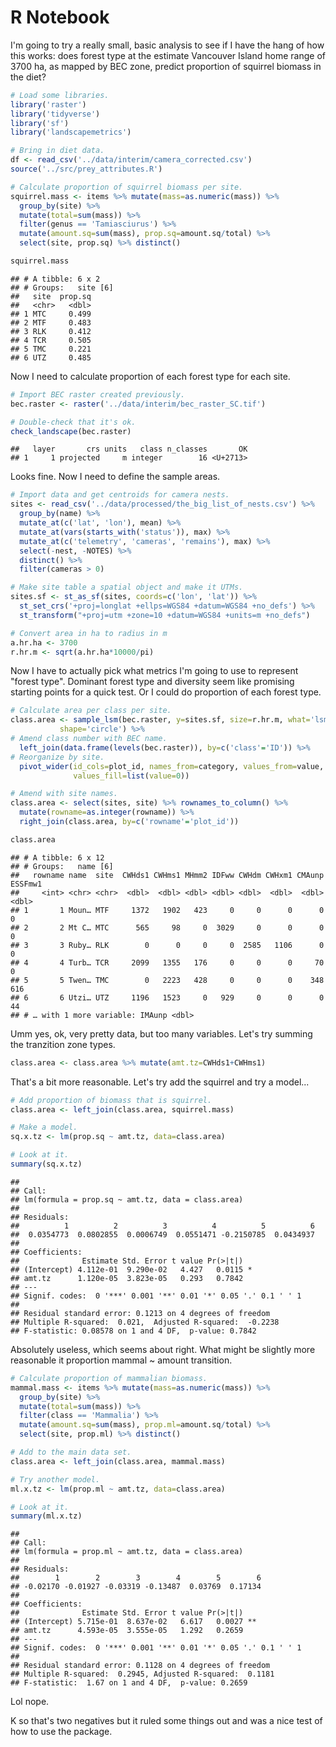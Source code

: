 R Notebook
================

I'm going to try a really small, basic analysis to see if I have the hang of how this works: does forest type at the estimate Vancouver Island home range of 3700 ha, as mapped by BEC zone, predict proportion of squirrel biomass in the diet?

``` r
# Load some libraries.
library('raster')
library('tidyverse')
library('sf')
library('landscapemetrics')

# Bring in diet data.
df <- read_csv('../data/interim/camera_corrected.csv')
source('../src/prey_attributes.R')

# Calculate proportion of squirrel biomass per site.
squirrel.mass <- items %>% mutate(mass=as.numeric(mass)) %>% 
  group_by(site) %>% 
  mutate(total=sum(mass)) %>% 
  filter(genus == 'Tamiasciurus') %>% 
  mutate(amount.sq=sum(mass), prop.sq=amount.sq/total) %>% 
  select(site, prop.sq) %>% distinct()

squirrel.mass
```

    ## # A tibble: 6 x 2
    ## # Groups:   site [6]
    ##   site  prop.sq
    ##   <chr>   <dbl>
    ## 1 MTC     0.499
    ## 2 MTF     0.483
    ## 3 RLK     0.412
    ## 4 TCR     0.505
    ## 5 TMC     0.221
    ## 6 UTZ     0.485

Now I need to calculate proportion of each forest type for each site.

``` r
# Import BEC raster created previously.
bec.raster <- raster('../data/interim/bec_raster_SC.tif')

# Double-check that it's ok.
check_landscape(bec.raster)
```

    ##   layer       crs units   class n_classes       OK
    ## 1     1 projected     m integer        16 <U+2713>

Looks fine. Now I need to define the sample areas.

``` r
# Import data and get centroids for camera nests.
sites <- read_csv('../data/processed/the_big_list_of_nests.csv') %>% 
  group_by(name) %>% 
  mutate_at(c('lat', 'lon'), mean) %>% 
  mutate_at(vars(starts_with('status')), max) %>% 
  mutate_at(c('telemetry', 'cameras', 'remains'), max) %>% 
  select(-nest, -NOTES) %>% 
  distinct() %>% 
  filter(cameras > 0)

# Make site table a spatial object and make it UTMs.
sites.sf <- st_as_sf(sites, coords=c('lon', 'lat')) %>%
  st_set_crs('+proj=longlat +ellps=WGS84 +datum=WGS84 +no_defs') %>%
  st_transform("+proj=utm +zone=10 +datum=WGS84 +units=m +no_defs")

# Convert area in ha to radius in m
a.hr.ha <- 3700
r.hr.m <- sqrt(a.hr.ha*10000/pi)
```

Now I have to actually pick what metrics I'm going to use to represent "forest type". Dominant forest type and diversity seem like promising starting points for a quick test. Or I could do proportion of each forest type.

``` r
# Calculate area per class per site.
class.area <- sample_lsm(bec.raster, y=sites.sf, size=r.hr.m, what='lsm_c_ca', 
           shape='circle') %>% 
# Amend class number with BEC name.
  left_join(data.frame(levels(bec.raster)), by=c('class'='ID')) %>% 
# Reorganize by site.  
  pivot_wider(id_cols=plot_id, names_from=category, values_from=value, 
              values_fill=list(value=0))

# Amend with site names.
class.area <- select(sites, site) %>% rownames_to_column() %>% 
  mutate(rowname=as.integer(rowname)) %>% 
  right_join(class.area, by=c('rowname'='plot_id'))

class.area
```

    ## # A tibble: 6 x 12
    ## # Groups:   name [6]
    ##   rowname name  site  CWHds1 CWHms1 MHmm2 IDFww CWHdm CWHxm1 CMAunp ESSFmw1
    ##     <int> <chr> <chr>  <dbl>  <dbl> <dbl> <dbl> <dbl>  <dbl>  <dbl>   <dbl>
    ## 1       1 Moun… MTF     1372   1902   423     0     0      0      0       0
    ## 2       2 Mt C… MTC      565     98     0  3029     0      0      0       0
    ## 3       3 Ruby… RLK        0      0     0     0  2585   1106      0       0
    ## 4       4 Turb… TCR     2099   1355   176     0     0      0     70       0
    ## 5       5 Twen… TMC        0   2223   428     0     0      0    348     616
    ## 6       6 Utzi… UTZ     1196   1523     0   929     0      0      0      44
    ## # … with 1 more variable: IMAunp <dbl>

Umm yes, ok, very pretty data, but too many variables. Let's try summing the tranzition zone types.

``` r
class.area <- class.area %>% mutate(amt.tz=CWHds1+CWHms1)
```

That's a bit more reasonable. Let's try add the squirrel and try a model...

``` r
# Add proportion of biomass that is squirrel.
class.area <- left_join(class.area, squirrel.mass)

# Make a model.
sq.x.tz <- lm(prop.sq ~ amt.tz, data=class.area)

# Look at it.
summary(sq.x.tz)
```

    ## 
    ## Call:
    ## lm(formula = prop.sq ~ amt.tz, data = class.area)
    ## 
    ## Residuals:
    ##          1          2          3          4          5          6 
    ##  0.0354773  0.0802855  0.0006749  0.0551471 -0.2150785  0.0434937 
    ## 
    ## Coefficients:
    ##              Estimate Std. Error t value Pr(>|t|)  
    ## (Intercept) 4.112e-01  9.290e-02   4.427   0.0115 *
    ## amt.tz      1.120e-05  3.823e-05   0.293   0.7842  
    ## ---
    ## Signif. codes:  0 '***' 0.001 '**' 0.01 '*' 0.05 '.' 0.1 ' ' 1
    ## 
    ## Residual standard error: 0.1213 on 4 degrees of freedom
    ## Multiple R-squared:  0.021,  Adjusted R-squared:  -0.2238 
    ## F-statistic: 0.08578 on 1 and 4 DF,  p-value: 0.7842

Absolutely useless, which seems about right. What might be slightly more reasonable it proportion mammal ~ amount transition.

``` r
# Calculate proportion of mammalian biomass.
mammal.mass <- items %>% mutate(mass=as.numeric(mass)) %>% 
  group_by(site) %>% 
  mutate(total=sum(mass)) %>% 
  filter(class == 'Mammalia') %>% 
  mutate(amount.sq=sum(mass), prop.ml=amount.sq/total) %>% 
  select(site, prop.ml) %>% distinct()

# Add to the main data set.
class.area <- left_join(class.area, mammal.mass)

# Try another model.
ml.x.tz <- lm(prop.ml ~ amt.tz, data=class.area)

# Look at it.
summary(ml.x.tz)
```

    ## 
    ## Call:
    ## lm(formula = prop.ml ~ amt.tz, data = class.area)
    ## 
    ## Residuals:
    ##        1        2        3        4        5        6 
    ## -0.02170 -0.01927 -0.03319 -0.13487  0.03769  0.17134 
    ## 
    ## Coefficients:
    ##              Estimate Std. Error t value Pr(>|t|)   
    ## (Intercept) 5.715e-01  8.637e-02   6.617   0.0027 **
    ## amt.tz      4.593e-05  3.555e-05   1.292   0.2659   
    ## ---
    ## Signif. codes:  0 '***' 0.001 '**' 0.01 '*' 0.05 '.' 0.1 ' ' 1
    ## 
    ## Residual standard error: 0.1128 on 4 degrees of freedom
    ## Multiple R-squared:  0.2945, Adjusted R-squared:  0.1181 
    ## F-statistic:  1.67 on 1 and 4 DF,  p-value: 0.2659

Lol nope.

K so that's two negatives but it ruled some things out and was a nice test of how to use the package.
